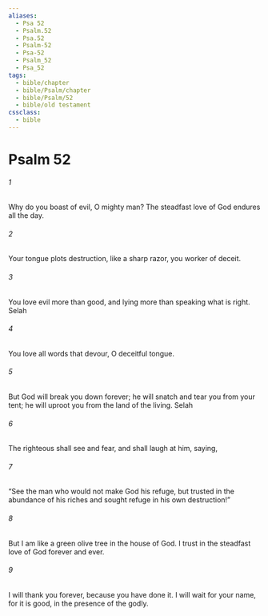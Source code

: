 ```yaml
---
aliases:
  - Psa 52
  - Psalm.52
  - Psa.52
  - Psalm-52
  - Psa-52
  - Psalm_52
  - Psa_52
tags:
  - bible/chapter
  - bible/Psalm/chapter
  - bible/Psalm/52
  - bible/old testament
cssclass:
  - bible
---
```


# Psalm 52

###### 1
Why do you boast of evil, O mighty man? The steadfast love of God endures all the day.
###### 2
Your tongue plots destruction, like a sharp razor, you worker of deceit.
###### 3
You love evil more than good, and lying more than speaking what is right. Selah
###### 4
You love all words that devour, O deceitful tongue.
###### 5
But God will break you down forever; he will snatch and tear you from your tent; he will uproot you from the land of the living. Selah
###### 6
The righteous shall see and fear, and shall laugh at him, saying,
###### 7
“See the man who would not make God his refuge, but trusted in the abundance of his riches and sought refuge in his own destruction!”
###### 8
But I am like a green olive tree in the house of God. I trust in the steadfast love of God forever and ever.
###### 9
I will thank you forever, because you have done it. I will wait for your name, for it is good, in the presence of the godly.


